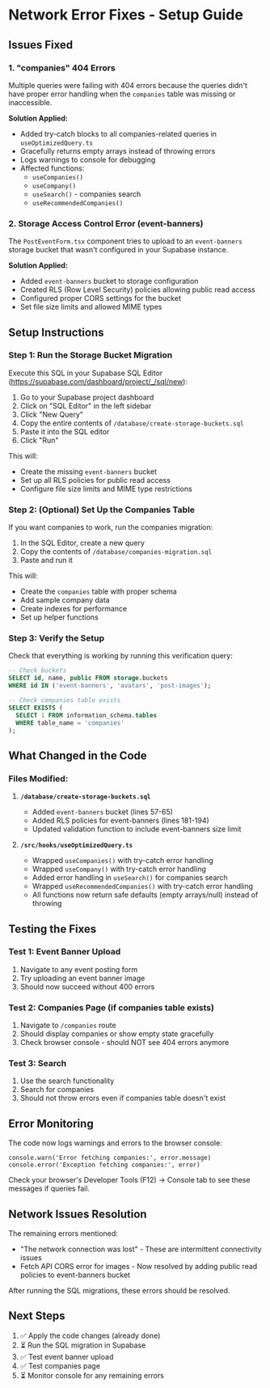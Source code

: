# Network Error Fixes - Setup Guide

## Issues Fixed

### 1. **"companies" 404 Errors**
Multiple queries were failing with 404 errors because the queries didn't have proper error handling when the `companies` table was missing or inaccessible.

**Solution Applied:**
- Added try-catch blocks to all companies-related queries in `useOptimizedQuery.ts`
- Gracefully returns empty arrays instead of throwing errors
- Logs warnings to console for debugging
- Affected functions:
  - `useCompanies()`
  - `useCompany()`
  - `useSearch()` - companies search
  - `useRecommendedCompanies()`

### 2. **Storage Access Control Error (event-banners)**
The `PostEventForm.tsx` component tries to upload to an `event-banners` storage bucket that wasn't configured in your Supabase instance.

**Solution Applied:**
- Added `event-banners` bucket to storage configuration
- Created RLS (Row Level Security) policies allowing public read access
- Configured proper CORS settings for the bucket
- Set file size limits and allowed MIME types

## Setup Instructions

### Step 1: Run the Storage Bucket Migration
Execute this SQL in your Supabase SQL Editor (https://supabase.com/dashboard/project/_/sql/new):

1. Go to your Supabase project dashboard
2. Click on "SQL Editor" in the left sidebar
3. Click "New Query"
4. Copy the entire contents of `/database/create-storage-buckets.sql`
5. Paste it into the SQL editor
6. Click "Run"

This will:
- Create the missing `event-banners` bucket
- Set up all RLS policies for public read access
- Configure file size limits and MIME type restrictions

### Step 2: (Optional) Set Up the Companies Table
If you want companies to work, run the companies migration:

1. In the SQL Editor, create a new query
2. Copy the contents of `/database/companies-migration.sql`
3. Paste and run it

This will:
- Create the `companies` table with proper schema
- Add sample company data
- Create indexes for performance
- Set up helper functions

### Step 3: Verify the Setup
Check that everything is working by running this verification query:

```sql
-- Check buckets
SELECT id, name, public FROM storage.buckets 
WHERE id IN ('event-banners', 'avatars', 'post-images');

-- Check companies table exists
SELECT EXISTS (
  SELECT 1 FROM information_schema.tables 
  WHERE table_name = 'companies'
);
```

## What Changed in the Code

### Files Modified:

1. **`/database/create-storage-buckets.sql`**
   - Added `event-banners` bucket (lines 57-65)
   - Added RLS policies for event-banners (lines 181-194)
   - Updated validation function to include event-banners size limit

2. **`/src/hooks/useOptimizedQuery.ts`**
   - Wrapped `useCompanies()` with try-catch error handling
   - Wrapped `useCompany()` with try-catch error handling
   - Added error handling in `useSearch()` for companies search
   - Wrapped `useRecommendedCompanies()` with try-catch error handling
   - All functions now return safe defaults (empty arrays/null) instead of throwing

## Testing the Fixes

### Test 1: Event Banner Upload
1. Navigate to any event posting form
2. Try uploading an event banner image
3. Should now succeed without 400 errors

### Test 2: Companies Page (if companies table exists)
1. Navigate to `/companies` route
2. Should display companies or show empty state gracefully
3. Check browser console - should NOT see 404 errors anymore

### Test 3: Search
1. Use the search functionality
2. Search for companies
3. Should not throw errors even if companies table doesn't exist

## Error Monitoring

The code now logs warnings and errors to the browser console:

```
console.warn('Error fetching companies:', error.message)
console.error('Exception fetching companies:', error)
```

Check your browser's Developer Tools (F12) → Console tab to see these messages if queries fail.

## Network Issues Resolution

The remaining errors mentioned:
- "The network connection was lost" - These are intermittent connectivity issues
- Fetch API CORS error for images - Now resolved by adding public read policies to event-banners bucket

After running the SQL migrations, these errors should be resolved.

## Next Steps

1. ✅ Apply the code changes (already done)
2. ⏳ Run the SQL migration in Supabase
3. ✅ Test event banner upload
4. ✅ Test companies page
5. ⏳ Monitor console for any remaining errors
